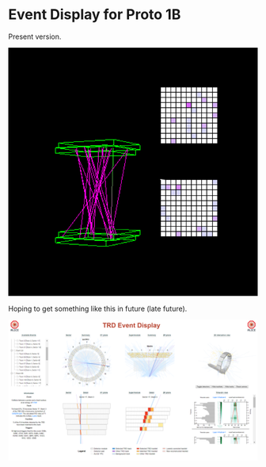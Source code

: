 # Event Display for Proto 1B

Present version.

![pic1](pic.png)

Hoping to get something like this in future (late future).

![TRD Display](open_days_display.png)

